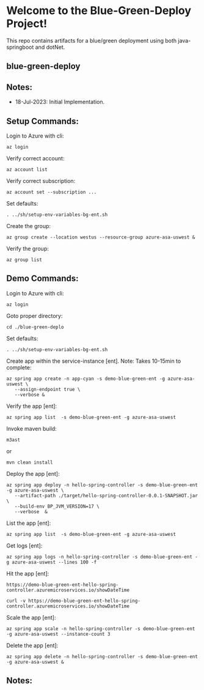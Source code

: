 
# Welcome to the Blue-Green-Deploy Project!

This repo contains artifacts for a blue/green deployment using both java-springboot and dotNet.


## blue-green-deploy

## Notes:
- 18-Jul-2023: Initial Implementation.

## Setup Commands:

Login to Azure with cli:
```
az login
```

Verify correct account:
```
az account list
```

Verify correct subscription:
```
az account set --subscription ...
```

Set defaults:
```
. ../sh/setup-env-variables-bg-ent.sh
```


Create the group:
```
az group create --location westus --resource-group azure-asa-uswest &
```

Verify the group:
```
az group list
```


## Demo Commands:

Login to Azure with cli:
```
az login
```

Goto proper directory:
```
cd ./blue-green-deplo
```

Set defaults:
```
. ../sh/setup-env-variables-bg-ent.sh
```

Create app within the service-instance [ent]. Note: Takes 10-15min to complete:
```
az spring app create -n app-cyan -s demo-blue-green-ent -g azure-asa-uswest \
   --assign-endpoint true \
   --verbose &
```

Verify the app [ent]:
```
az spring app list  -s demo-blue-green-ent -g azure-asa-uswest
```

Invoke maven build:
```
m3ast
```
or

```
mvn clean install
```

Deploy the app [ent]:
```
az spring app deploy -n hello-spring-controller -s demo-blue-green-ent -g azure-asa-uswest \
   --artifact-path ./target/hello-spring-controller-0.0.1-SNAPSHOT.jar \
   --build-env BP_JVM_VERSION=17 \
   --verbose  & 
```

List the app [ent]:
```
az spring app list  -s demo-blue-green-ent -g azure-asa-uswest
```

Get logs [ent]:
```
az spring app logs -n hello-spring-controller -s demo-blue-green-ent -g azure-asa-uswest --lines 100 -f
```

Hit the app [ent]:

```
https://demo-blue-green-ent-hello-spring-controller.azuremicroservices.io/showDateTime
```

```
curl -v https://demo-blue-green-ent-hello-spring-controller.azuremicroservices.io/showDateTime
```

Scale the app [ent]:
```
az spring app scale -n hello-spring-controller -s demo-blue-green-ent -g azure-asa-uswest --instance-count 3
```

Delete the app [ent]:
```
az spring app delete -n hello-spring-controller -s demo-blue-green-ent -g azure-asa-uswest &
```


## Notes:






